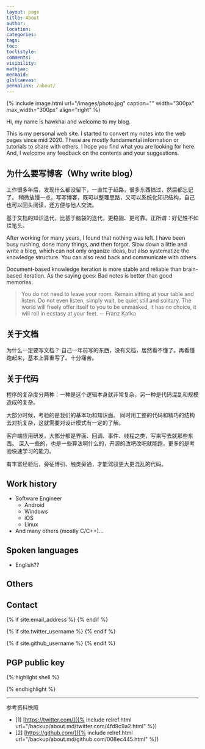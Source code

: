 ```yaml
---
layout: page
title: About
author:
location:
categories:
tags:
toc:
toclistyle:
comments:
visibility:
mathjax:
mermaid:
glslcanvas:
permalink: /about/
---
```


{% include image.html url="/images/photo.jpg" caption="" width="300px" max_width="300px" align="right" %}

Hi, my name is hawkhai and welcome to my blog.

This is my personal web site.
I started to convert my notes into the web pages since mid 2020.
These are mostly fundamental information or tutorials to share with others.
I hope you find what you are looking for here.
And, I welcome any feedback on the contents and your suggestions.


## 为什么要写博客（Why write blog）

工作很多年后，发现什么都没留下，一直忙于赶路，很多东西搞过，然后都忘记了。
稍微放慢一点，写写博客，既可以整理思路，又可以系统化知识结构，自己也可以回头阅读，还方便与他人交流。

基于文档的知识迭代，比基于脑袋的迭代，更稳固、更可靠。正所谓：好记性不如烂笔头。

After working for many years, I found that nothing was left.
I have been busy rushing, done many things, and then forgot.
Slow down a little and write a blog, which can not only organize ideas, but also systematize the knowledge structure.
You can also read back and communicate with others.

Document-based knowledge iteration is more stable and reliable than brain-based iteration.
As the saying goes: Bad notes is better than good memories.

> You do not need to leave your room. Remain sitting at your table and listen. Do not even listen, simply wait, be quiet still and solitary. The world will freely offer itself to you to be unmasked, it has no choice, it will roll in ecstasy at your feet.
> <font style="text-align:right;">-- Franz Kafka</font>


## 关于文档

为什么一定要写文档？
自己一年前写的东西，没有文档，居然看不懂了。再看懂跑起来，基本上算重写了。十分痛苦。


## 关于代码

程序的复杂度分两种：一种是这个逻辑本身就非常复杂，另一种是代码混乱和规模造成的复杂。

大部分时候，考验的是我们的基本功和知识面。
同时用工整的代码和精巧的结构去对抗复杂，这就需要对设计模式有一定的了解。

客户端应用研发，大部分都是界面、回调、事件、线程之类，写来写去就那些东西。
深入一些的，也是一些算法啊什么的，开源的改吧改吧就能跑，更多的是考验快速学习的能力。

有丰富经验后，旁征博引、触类旁通，才能驾驭更大更混乱的代码。


## Work history

* Software Engineer
  * Android
  * Windows
  * iOS
  * Linux
* And many others (mostly C/C++)...


## Spoken languages

* English??


## Others


## Contact

<div>
{% if site.email_address %}
<a href="mailto: {{ site.email_address }}">
    <span class="fa-stack fa-lg">
        <i class="fa fa-circle fa-stack-2x"></i>
        <i class="fa fa-envelope fa-stack-1x fa-inverse"></i>
    </span>
</a>
{% endif %}

{% if site.twitter_username %}
<a href="https://twitter.com/{{ site.twitter_username }}">
    <span class="fa-stack fa-lg">
        <i class="fa fa-circle fa-stack-2x"></i>
        <i class="fa fa-twitter fa-stack-1x fa-inverse"></i>
    </span>
</a>
{% endif %}

{% if site.github_username %}
<a href="https://github.com/{{ site.github_username }}">
    <span class="fa-stack fa-lg">
        <i class="fa fa-circle fa-stack-2x"></i>
        <i class="fa fa-github fa-stack-1x fa-inverse"></i>
    </span>
</a>
{% endif %}
</div>


## PGP public key
{% highlight shell %}

{% endhighlight %}

-----

<font class='ref_snapshot'>参考资料快照</font>

- [1] [https://twitter.com/]({% include relref.html url="/backup/about.md/twitter.com/4fd9c9a2.html" %})
- [2] [https://github.com/]({% include relref.html url="/backup/about.md/github.com/008ec445.html" %})
